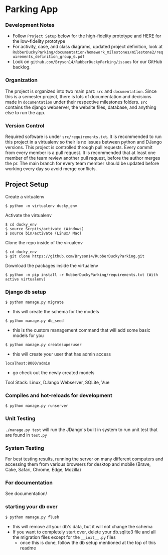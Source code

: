 # Parking App

### Development Notes
- Follow `Project Setup` below for the high-fidelity prototype and HERE for the low-fidelity prototype
- For activity, case, and class diagrams, updated project definition, look at `RubberDuckyParking/documentation/homework_milestones/milestone2/requirements_definition_group_6.pdf`
- Look on `github.com/Bryson14/RubberDuckyParking/issues` for our GitHub backlog.


### Organization
The project is organized into two main part: `src` and `documentation`. Since this is a semester project, there is lots of documentation and decisions made in `documentation` under their respective milestones folders. `src` contains the django webserver, the website files, database, and anything else to run the app.

### Version Control
Required software is under `src/requirements.txt`. It is recommended to run this project in a virtualenv so their is no issues between python and DJango versions.
This project is controlled through pull requests. Every commit from every member is a pull request. It is recommended that at
least one member of the team review another pull request, before the author merges the pr. The main branch
for every team member should be updated before working every day so avoid merge conflicts.

## Project Setup

Create a virtualenv 
```
$ python -m virtualenv ducky_env
```


Activate the virtualenv
```
$ cd ducky_env
$ source Scrpits/activate (Windows)
$ source bin/activate (Linux/ Mac)
```

Clone the repo inside of the virualenv
```
$ cd ducky_env
$ git clone https://github.com/Bryson14/RubberDuckyParking.git
```
Download the packages inside the virtualenv

```
$ python -m pip install -r RubberDuckyParking/requirements.txt (With active virtualenv)
```

### Django db setup
```
$ python manage.py migrate
```
- this will create the schema for the models
```
$ python manage.py db_seed
```
- this is the custom management command that will add some basic models for you
```
$ python manage.py createsuperuser
```
- this will create your user that has admin access
```
localhost:8000/admin
```
- go check out the newly created models

Tool Stack:
Linux, DJango Webserver, SQLite, Vue

### Compiles and hot-reloads for development
```
$ python manage.py runserver
```

### Unit Testing
`./manage.py test` will run the JDango's built in system to run unit test that are found in `test.py`

### System Testing
For best testing results, running the server on many different computers and accessing them from various browsers for desktop and mobile (Brave, Cake, Safari, Chrome, Edge, Mozilla)

### For documentation
See documentation/

### starting your db over
```
$ python manage.py flush
```
- this will remove all your db's data, but it will not change the schema
- If you want to completely start over, delete your db.sqlite3 file and all the migration files except for the `__init__.py` files
    - once this is done, follow the db setup mentioned at the top of this readme
    